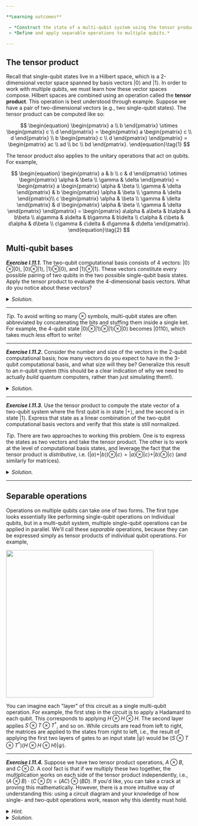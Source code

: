 ```yaml
---

**Learning outcomes**

 - *Construct the state of a multi-qubit system using the tensor product.*
 - *Define and apply separable operations to multiple qubits.*
 
---
```


## The tensor product

Recall that single-qubit states live in a Hilbert space, which is a
2-dimensional vector space spanned by basis vectors $\vert 0\rangle$ and $\vert
1\rangle$. In order to work with multiple qubits, we must learn how these vector
spaces compose. Hilbert spaces are combined using an operation called the
**tensor product**. This operation is best understood through example. Suppose
we have a pair of two-dimensional vectors (e.g., two single-qubit states). The
tensor product can be computed like so:

$$
\begin{equation}
\begin{pmatrix} a \\ b \end{pmatrix} \otimes \begin{pmatrix} c \\ d \end{pmatrix} = \begin{pmatrix} a \begin{pmatrix} c \\ d \end{pmatrix} \\ b \begin{pmatrix} c \\ d \end{pmatrix} \end{pmatrix} = \begin{pmatrix} ac \\ ad \\ bc \\ bd \end{pmatrix}.
\end{equation}\tag{1}
$$

The tensor product also applies to the unitary operations that act on
qubits. For example,

$$
\begin{equation}
\begin{pmatrix} a & b \\ c & d \end{pmatrix} \otimes \begin{pmatrix} \alpha & \beta \\ \gamma & \delta \end{pmatrix}
= \begin{pmatrix} a  \begin{pmatrix} \alpha & \beta \\ \gamma & \delta \end{pmatrix} & b  \begin{pmatrix} \alpha & \beta \\ \gamma & \delta \end{pmatrix}\\ c  \begin{pmatrix} \alpha & \beta \\ \gamma & \delta \end{pmatrix} & d  \begin{pmatrix} \alpha & \beta \\ \gamma & \delta \end{pmatrix} \end{pmatrix} = \begin{pmatrix}
 a\alpha & a\beta & b\alpha & b\beta \\
 a\gamma & a\delta & b\gamma & b\delta \\
 c\alpha & c\beta & d\alpha & d\beta \\
 c\gamma & c\delta & d\gamma & d\delta
 \end{pmatrix}.
\end{equation}\tag{2}
$$

## Multi-qubit bases

***Exercise I.11.1.*** The two-qubit computational basis consists of 4 vectors:
   $\vert 0\rangle \otimes \vert 0\rangle$, $\vert 0\rangle \otimes \vert
   1\rangle$, $\vert 1 \rangle \otimes \vert 0\rangle$, and $\vert 1\rangle
   \otimes \vert 1\rangle$. These vectors constitute every possible pairing of
   two qubits in the two possible single-qubit basis states. Apply the tensor
   product to evaluate the 4-dimensional basis vectors. What do you notice about
   these vectors?
 
<details>
  <summary><i>Solution.</i></summary>

Let's work these out using the tensor product formula above:

$$
\begin{align*}
\vert 0\rangle \otimes \vert 0\rangle &= \begin{pmatrix} 1 \\ 0 \end{pmatrix} \otimes  \begin{pmatrix} 1 \\ 0 \end{pmatrix} =  \begin{pmatrix} 1 \\ 0 \\ 0 \\ 0 \end{pmatrix}, \\
\vert 0\rangle \otimes \vert 1\rangle &= \begin{pmatrix} 1 \\ 0 \end{pmatrix} \otimes  \begin{pmatrix} 0 \\ 1 \end{pmatrix} =  \begin{pmatrix} 0 \\ 1 \\ 0 \\ 0 \end{pmatrix}, \\
\vert 1\rangle \otimes \vert 0\rangle &= \begin{pmatrix} 0 \\ 1 \end{pmatrix} \otimes  \begin{pmatrix} 1 \\ 0 \end{pmatrix} =  \begin{pmatrix} 0 \\ 0 \\ 1 \\ 0 \end{pmatrix}, \\
\vert 1\rangle \otimes \vert 1\rangle &= \begin{pmatrix} 0 \\ 1 \end{pmatrix} \otimes  \begin{pmatrix} 0 \\ 1 \end{pmatrix} =  \begin{pmatrix} 0 \\ 0 \\ 0 \\ 1 \end{pmatrix}. 
\end{align*}
$$

There are two things to note here: the first is that each vector contains only a
single 1! This makes it clear that we have a basis, because we can create any $4
\times 1$ complex-valued vector by taking a linear combination of these basis
states. The second point relates to where exactly the 1 sits in the vector. This
is related to the binary expression of the product of basis states. For example,
$\vert 0\rangle \otimes \vert 0\rangle$ has a 1 in the zero-th entry, which
corresponds to `00` in the binary representation. The vector $\vert 1\rangle \otimes \vert
0\rangle$ has a 1 in the second entry (indexing from 0) — `10` is 2 in
binary. Thus, to construct an arbitrary basis vector, instead of taking a tensor
product, you can just create a vector with a 1 at the element that corresponds
to that basis state's binary representation! ▢

</details>

---

*Tip*. To avoid writing so many $\otimes$ symbols, multi-qubit states are often
 abbreviated by concatenating the bits and stuffing them inside a single
 ket. For example, the 4-qubit state $\vert 0\rangle \otimes \vert 1\rangle
 \otimes \vert 1\rangle \otimes \vert 0\rangle$ becomes $\vert 0110\rangle$,
 which takes much less effort to write!

---

***Exercise I.11.2.*** Consider the number and size of the vectors in the
   2-qubit computational basis; how many vectors do you expect to have in the
   3-qubit computational basis, and what size will they be? Generalize this
   result to an $n$-qubit system (this should be a clear indication of why we
   need to actually *build* quantum computers, rather than just simulating
   them!).

<details>
  <summary><i>Solution.</i></summary>

 The 3-qubit computational basis will consist of 8 vectors of length
 8. Every time another qubit is added, we multiply by 2, so an $n$-qubit system
 has $2^n$ basis vectors with $2^n$ elements. Consider that this also means
 that, to operate on such basis vectors, we'll need unitary matrices of size
 $2^n \times 2^n$. This exponential dependence means that simulating quantum
 computers will become computationally intractable very quickly. ▢

</details>

---

***Exercise I.11.3.*** Use the tensor product to compute the state vector of a
   two-qubit system where the first qubit is in state $\vert +\rangle$, and the
   second is in state $\vert 1\rangle$. Express that state as a linear
   combination of the two-qubit computational basis vectors and verify that
   this state is still normalized.

*Tip*. There are two approaches to working this problem. One is to express the
 states as two vectors and take the tensor product. The other is to work at the
 level of computational basis states, and leverage the fact that the tensor
 product is *distributive*, i.e. $(\vert a\rangle + \vert b\rangle)\otimes \vert
 c\rangle = \vert a\rangle \otimes \vert c\rangle + \vert b\rangle \otimes \vert
 c\rangle$ (and similarly for matrices).

<details>
  <summary><i>Solution.</i></summary>

 We would like to compute $\vert +\rangle \otimes \vert 1\rangle$,
 where we recall that

$$
\vert +\rangle = \frac{1}{\sqrt{2}} \begin{pmatrix} 1 \\ 1 \end{pmatrix}, \quad \vert 1\rangle = \begin{pmatrix} 0 \\ 1 \end{pmatrix}.
$$

Using the first method, we can compute

$$
\vert +\rangle \otimes \vert 1\rangle =  \frac{1}{\sqrt{2}} \begin{pmatrix} 1 \\ 1 \end{pmatrix} \otimes \begin{pmatrix} 0 \\ 1 \end{pmatrix} = \frac{1}{\sqrt{2}} \begin{pmatrix} 0 \\ 1 \\ 0 \\ 1 \end{pmatrix}.
$$


By inspecting the basis vectors above, we find that $\vert +\rangle \otimes
\vert 1\rangle = \frac{1}{\sqrt{2}} \left( \vert 01\rangle + \vert 11\rangle
\right)$. The modulus square of all the vector entries sums to 1, and so our
state is still normalized.

For the second method, we can use the distributive property of the tensor
product and obtain the linear combination directly:

$$
\vert +\rangle \otimes \vert 1\rangle =  \frac{1}{\sqrt{2}} (\vert 0\rangle + \vert 1\rangle) \otimes \vert 1\rangle = \frac{1}{\sqrt{2}} (\vert 01\rangle + \vert 11\rangle).
$$

We can obtain the state vector by rewriting the computational basis states in
their vector form to obtain the same results as above. This method is much more
compact, but does take some time to get used to. ▢

</details>

---

## Separable operations

Operations on multiple qubits can take one of two forms. The first type looks
essentially like performing single-qubit operations on individual qubits, but in
a multi-qubit system, multiple single-qubit operations can be applied in
parallel.  We'll call these *separable* operations, because they can be
expressed simply as tensor products of individual qubit operations. For example,

<img src="pics/t-optimization-after.svg" alt="" width="400px">

You can imagine each "layer" of this circuit as a single multi-qubit
operation. For example, the first step in the circuit is to apply a Hadamard to
each qubit. This corresponds to applying $H \otimes H \otimes H$. The second
layer applies $S \otimes T \otimes T^\dagger$, and so on. While circuits are
read from left to right, the matrices are applied to the states from right
to left, i.e., the result of applying the first two layers of gates to an
input state $\vert \psi \rangle$ would be
$(S \otimes T \otimes T^\dagger)(H \otimes H \otimes H)\vert \psi \rangle$.

---

***Exercise I.11.4.*** Suppose we have two tensor product operations, $A \otimes
   B$, and $C \otimes D$. A cool fact is that if we multiply these two together,
   the multiplication works on each side of the tensor product independently,
   i.e., $(A \otimes B) \cdot (C \otimes D) = (AC) \otimes (BD)$. If you'd like,
   you can take a crack at proving this mathematically. However, there is a more
   intuitive way of understanding this: using a circuit diagram and your
   knowledge of how single- and two-qubit operations work, reason why this
   identity must hold.

<details>
  <summary><i>Hint.</i></summary>
Start by drawing the quantum circuit that applies $C \otimes D$, followed by $A \otimes B$, then look at the operations acting on the individual qubits.
</details>

<details>
  <summary><i>Solution.</i></summary>

 Let's start by drawing what this would look like as a quantum
 circuit:

<img src="pics/tensor_product_identity_1.svg" alt="" width="250px">

We can think of it as $(A \otimes B) \cdot (C \otimes D)$ like so:

<img src="pics/tensor_product_identity_2.svg" alt="" width="250px">

However, since these are separable operations, the qubits are acted on
independently of each other, so we could just as well conceptually group the
operations together like so:

<img src="pics/tensor_product_identity_3.svg" alt="" width="250px">

Each qubit has two unitary operations acting on it; applying $C$ then $A$ to the
first qubit is equivalent to applying the combined operation $AC$, and similarly
for the second qubit. Thus, we can rewrite this circuit as

<img src="pics/tensor_product_identity_4.svg" alt="" width="200px">

which we can now see to be the tensor product $AC \otimes BD$. ▢

</details>